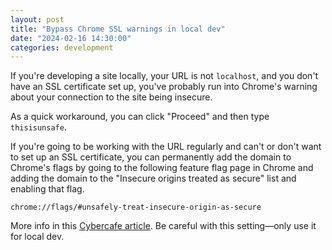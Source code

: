 ```yaml
---
layout: post
title: "Bypass Chrome SSL warnings in local dev"
date: "2024-02-16 14:30:00"
categories: development
---
```


If you're developing a site locally, your URL is not `localhost`, and you don't have an SSL certificate set up, you've probably run into Chrome's warning about your connection to the site being insecure.

As a quick workaround, you can click "Proceed" and then type `thisisunsafe`.

If you're going to be working with the URL regularly and can't or don't want to set up an SSL certificate, you can permanently add the domain to Chrome's flags by going to the following feature flag page in Chrome and adding the domain to the "Insecure origins treated as secure" list and enabling that flag.

```
chrome://flags/#unsafely-treat-insecure-origin-as-secure
```

More info in this [Cybercafe article](https://cybercafe.dev/thisisunsafe-bypassing-chrome-security-warnings). Be careful with this setting—only use it for local dev.
